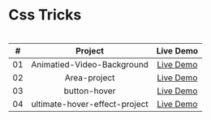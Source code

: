 <h1>Css Tricks<h1>


|  #  |            Project             | Live Demo |
| :-: | :----------------------------:  | :-------: |
| 01  |       Animatied-Video-Background| [Live Demo](https://abanoubkerols.github.io/Css-Tricks/Animatied-Video-Background/)  |
| 02  |       Area-project| [Live Demo](https://abanoubkerols.github.io/Css-Tricks/Area-project/)  |
| 03  |       button-hover| [Live Demo](https://abanoubkerols.github.io/Css-Tricks/button-hover/)  |
| 04  |       ultimate-hover-effect-project| [Live Demo](https://abanoubkerols.github.io/Css-Tricks/ultimate-hover-effect-project/)  |